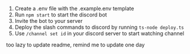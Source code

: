 1. Create a .env file with the .example.env template
2. Run `npm start` to start the discord bot
3. Invite the bot to your server
4. Deploy the slash commands to discord by running `ts-node deploy.ts`
5. Use `/channel set id` in your discord server to start watching channel

too lazy to update readme, remind me to update one day
